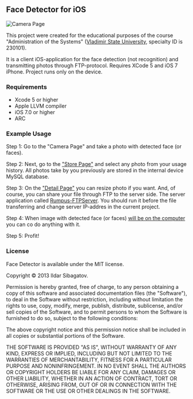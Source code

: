 ## Face Detector for iOS

![Camera Page](https://raw.githubusercontent.com/siggb/FaceDetector/master/Sources/Resources/screenshots/IMG_01.PNG "Camera Page")

This project were created for the educational purposes of the course "Administration of the Systems" ([Vladimir State University](http://vlsu.ru), specialty ID is 230101).

It is a client iOS-application for the face detection (not recognition) and transmitting photos through FTP-protocol. Requires XCode 5 and iOS 7 iPhone. Project runs only on the device.

### Requirements

* Xcode 5 or higher
* Apple LLVM compiler
* iOS 7.0 or higher
* ARC

### Example Usage

Step 1: Go to the "Camera Page" and take a photo with detected face (or faces).

Step 2: Next, go to the ["Store Page"](https://raw.githubusercontent.com/siggb/FaceDetector/master/Sources/Resources/screenshots/IMG_02.PNG) and select any photo from your usage history. All photos take by you previously are stored in the internal device MySQL database.

Step 3: On the ["Detail Page"](https://raw.githubusercontent.com/siggb/FaceDetector/master/Sources/Resources/screenshots/IMG_03.PNG) you can resize photo if you want. And, of course, you can share your file through FTP to the server side. The server application called [Rumpus-FTPServer](http://www.maxum.com/Rumpus/). You should run it before the file transferring and change server IP-addres in the current project.

Step 4: When image with detected face (or faces) [will be on the computer](https://raw.githubusercontent.com/siggb/FaceDetector/master/Sources/Resources/screenshots/IMG_04.png) you can co do anything with it.

Step 5: Profit!

### License

Face Detector is available under the MIT license.

Copyright © 2013 Ildar Sibagatov.

Permission is hereby granted, free of charge, to any person obtaining a copy of this software and associated documentation files (the "Software"), to deal in the Software without restriction, including without limitation the rights to use, copy, modify, merge, publish, distribute, sublicense, and/or sell copies of the Software, and to permit persons to whom the Software is furnished to do so, subject to the following conditions:

The above copyright notice and this permission notice shall be included in all copies or substantial portions of the Software.

THE SOFTWARE IS PROVIDED "AS IS", WITHOUT WARRANTY OF ANY KIND, EXPRESS OR IMPLIED, INCLUDING BUT NOT LIMITED TO THE WARRANTIES OF MERCHANTABILITY, FITNESS FOR A PARTICULAR PURPOSE AND NONINFRINGEMENT. IN NO EVENT SHALL THE AUTHORS OR COPYRIGHT HOLDERS BE LIABLE FOR ANY CLAIM, DAMAGES OR OTHER LIABILITY, WHETHER IN AN ACTION OF CONTRACT, TORT OR OTHERWISE, ARISING FROM, OUT OF OR IN CONNECTION WITH THE SOFTWARE OR THE USE OR OTHER DEALINGS IN THE SOFTWARE.
